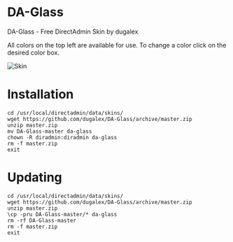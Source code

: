 # DA-Glass
DA-Glass - Free DirectAdmin Skin by dugalex

All colors on the top left are available for use. To change a color click on the desired color box. 

![Skin](https://github.com/dugalex/DA-Glass/blob/master/inc/skin.jpg)


# Installation
```
cd /usr/local/directadmin/data/skins/
wget https://github.com/dugalex/DA-Glass/archive/master.zip
unzip master.zip
mv DA-Glass-master da-glass
chown -R diradmin:diradmin da-glass
rm -f master.zip
exit
```
# Updating
```
cd /usr/local/directadmin/data/skins/
wget https://github.com/dugalex/DA-Glass/archive/master.zip
unzip master.zip
\cp -pru DA-Glass-master/* da-glass
rm -rf DA-Glass-master
rm -f master.zip
exit
```
